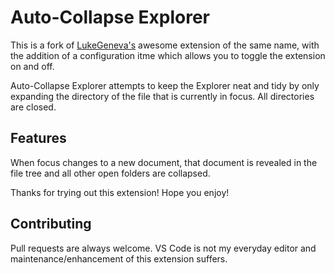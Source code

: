 # Auto-Collapse Explorer

This is a fork of [LukeGeneva's](https://github.com/LukeGeneva/vscode-auto-collapse-explorer) awesome extension of the same name, with the addition of a configuration itme which allows you to toggle the extension on and off.

Auto-Collapse Explorer attempts to keep the Explorer neat and tidy by only
expanding the directory of the file that is currently in focus. All directories
are closed.

## Features

When focus changes to a new document, that document is revealed in the file tree
and all other open folders are collapsed.

Thanks for trying out this extension! Hope you enjoy!

## Contributing

Pull requests are always welcome. VS Code is not my everyday editor and
maintenance/enhancement of this extension suffers.
